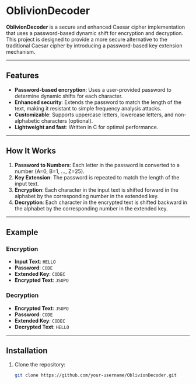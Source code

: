 # OblivionDecoder

**OblivionDecoder** is a secure and enhanced Caesar cipher implementation that uses a password-based dynamic shift for encryption and decryption. This project is designed to provide a more secure alternative to the traditional Caesar cipher by introducing a password-based key extension mechanism.

---

## Features

- **Password-based encryption**: Uses a user-provided password to determine dynamic shifts for each character.
- **Enhanced security**: Extends the password to match the length of the text, making it resistant to simple frequency analysis attacks.
- **Customizable**: Supports uppercase letters, lowercase letters, and non-alphabetic characters (optional).
- **Lightweight and fast**: Written in C for optimal performance.

---

## How It Works

1. **Password to Numbers**: Each letter in the password is converted to a number (A=0, B=1, ..., Z=25).
2. **Key Extension**: The password is repeated to match the length of the input text.
3. **Encryption**: Each character in the input text is shifted forward in the alphabet by the corresponding number in the extended key.
4. **Decryption**: Each character in the encrypted text is shifted backward in the alphabet by the corresponding number in the extended key.

---

## Example

### Encryption
- **Input Text**: `HELLO`
- **Password**: `CODE`
- **Extended Key**: `CODEC`
- **Encrypted Text**: `JSOPQ`

### Decryption
- **Encrypted Text**: `JSOPQ`
- **Password**: `CODE`
- **Extended Key**: `CODEC`
- **Decrypted Text**: `HELLO`

---

## Installation

1. Clone the repository:
   ```bash
   git clone https://github.com/your-username/OblivionDecoder.git

